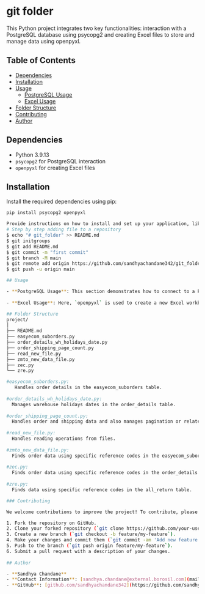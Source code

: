 # git folder
This Python project integrates two key functionalities: interaction with a PostgreSQL database using psycopg2 and creating Excel files to store and manage data using openpyxl.

## Table of Contents

- [Dependencies](#dependencies)
- [Installation](#installation)
- [Usage](#usage)
  - [PostgreSQL Usage](#postgresql-usage)
  - [Excel Usage](#excel-usage)
- [Folder Structure](#folder-structure)
- [Contributing](#contributing)
- [Author](#author)

## Dependencies

- Python 3.9.13
- `psycopg2` for PostgreSQL interaction
- `openpyxl` for creating Excel files

## Installation

Install the required dependencies using pip:

```bash
pip install psycopg2 openpyxl

Provide instructions on how to install and set up your application, library, or project. Include any dependencies that need to be installed and how to install them.
# Step by step adding file to a repository 
$ echo "# git_folder" >> README.md
$ git initgroups
$ git add README.md 
$ git commit -m "first commit"
$ git branch -M main
$ git remote add origin https://github.com/sandhyachandane342/git_folder.git
$ git push -u origin main

## Usage

- **PostgreSQL Usage**: This section demonstrates how to connect to a PostgreSQL database using `psycopg2`, execute SQL queries, fetch results, and manage connections safely.
  
- **Excel Usage**: Here, `openpyxl` is used to create a new Excel workbook (`example.xlsx`), add data to its worksheet, and save the workbook to disk.

## Folder Structure
project/
│
├── README.md
├── easyecom_suborders.py
├── order_details_wh_holidays_date.py
├── order_shipping_page_count.py
├── read_new_file.py
├── zmto_new_data_file.py
├── zec.py
└── zre.py

#easyecom_suborders.py: 
   Handles order details in the easyecom_suborders table.
         
#order_details_wh_holidays_date.py: 
  Manages warehouse holidays dates in the order_details table.
          
#order_shipping_page_count.py: 
  Handles order and shipping data and also manages pagination or related functionalities.
           
#read_new_file.py: 
  Handles reading operations from files.
           
#zmto_new_data_file.py: 
  Finds order data using specific reference codes in the easyecom_suborders table.
           
#zec.py: 
  Finds order data using specific reference codes in the order_details table.
                     
#zre.py: 
  Finds data using specific reference codes in the all_return table.

### Contributing

We welcome contributions to improve the project! To contribute, please follow these steps:

1. Fork the repository on GitHub.
2. Clone your forked repository (`git clone https://github.com/your-username/project.git`).
3. Create a new branch (`git checkout -b feature/my-feature`).
4. Make your changes and commit them (`git commit -am 'Add new feature'`).
5. Push to the branch (`git push origin feature/my-feature`).
6. Submit a pull request with a description of your changes.
           
## Author

- **Sandhya Chandane**
- **Contact Information**: [sandhya.chandane@external.borosil.com](mailto:sandhya.chandane@external.borosil.com)
- **GitHub**: [github.com/sandhyachandane342](https://github.com/sandhyachandane342)
